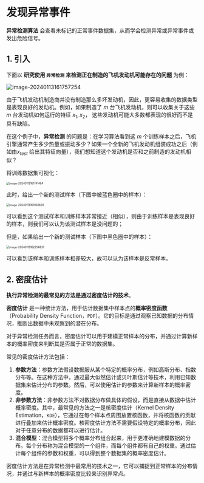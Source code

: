 # 发现异常事件

**异常检测算法** 会查看未标记的正常事件数据集，从而学会检测异常或异常事件或发出危险信号。



## 1. 引入

下面以 **研究使用 `异常检测` 来检测正在制造的飞机发动机可能存在的问题** 为例：

![image-20240113161757254](C:\Users\chen\AppData\Roaming\Typora\typora-user-images\image-20240113161757254.png)

由于飞机发动机制造商并没有制造那么多坏发动机，因此，更容易收集的数据类型是表现良好的发动机。例如，如果制造了 $m$ 台飞机发动机，则可以收集关于这些 $m$ 台发动机如何运行的特征 $x_1, x_2$， 这些发动机可能大多数都表现的很好而不是具有缺陷。

在这个例子中，**异常检测** 的问题是：在学习算法看到这 $m$ 个训练样本之后，飞机引擎通常产生多少热量或振动多少？如果一个全新的飞机发动机组装成功之后（例如由$x_{test}$ 给出其特征向量），我们想知道这个发动机是否和之前制造的发动机相似？



将训练数据集可视化：

<img src="C:\Users\chen\AppData\Roaming\Typora\typora-user-images\image-20240113161741464.png" alt="image-20240113161741464" style="zoom:50%;" />

此时，给出一个新的测试样本（下图中被蓝色圈中的样本）：

<img src="C:\Users\chen\AppData\Roaming\Typora\typora-user-images\image-20240113161958629.png" alt="image-20240113161958629" style="zoom:50%;" />

可以看到这个测试样本和训练样本非常接近（相似），则由于训练样本是表现良好的样本，则我们可以认为该测试样本是没问题的；

但是，如果给出一个新的测试样本（下图中黑色圈中的样本）：

<img src="C:\Users\chen\AppData\Roaming\Typora\typora-user-images\image-20240113162254837.png" alt="image-20240113162254837" style="zoom:50%;" />

可以看到该样本和训练样本相差较大，故可以认为该样本是反常样本。



## 2. 密度估计

**执行异常检测的最常见的方法是通过密度估计的技术**。

**密度估计** 是一种统计方法，用于估计数据集中样本点的**概率密度函数**（Probability Density Function，`PDF`）。它的目标是通过观察已知数据的分布情况，推断出数据中未观察到的潜在分布。

对于异常检测任务而言，密度估计可以用于建模正常样本的分布，并通过计算新样本的概率密度来判断其是否属于正常的数据集。

常见的密度估计方法包括：

1. **参数方法**：参数方法假设数据服从某个特定的概率分布，例如高斯分布、指数分布等。在这种方法中，通过最大似然估计或贝叶斯估计等技术，利用已知数据集来估计分布的参数。然后，可以使用估计的参数来计算新样本的概率密度。
2. **非参数方法**：非参数方法不对数据分布做具体的假设，而是直接从数据中估计概率密度。其中，最常见的方法之一是核密度估计（Kernel Density Estimation，`KDE`），它通过在每个样本点周围放置核函数，并将核函数的贡献进行叠加来估计概率密度。核密度估计方法不需要假设特定的概率分布，因此对于任意分布的数据都可以进行估计。
3. **混合模型**：混合模型将多个概率分布组合起来，用于更准确地建模数据的分布。每个分布称为混合模型的一个组件，而每个组件都有自己的权重。通过估计每个组件的参数和权重，可以得到整个数据集的概率密度估计。

密度估计方法是在异常检测中最常用的技术之一，它可以捕捉到正常样本的分布情况，并通过与新样本的概率密度比较来识别异常点。



